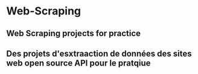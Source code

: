# Web-Scraping
Web Scraping projects for practice
--
Des projets d'esxtraaction de données des sites web open source API pour le pratqiue
--

